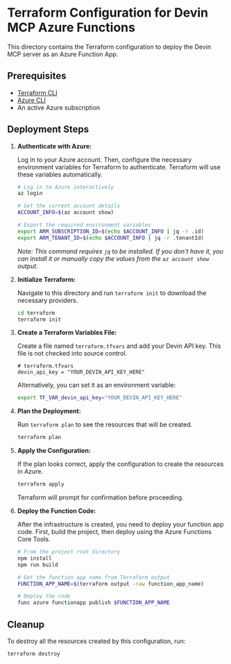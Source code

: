 # Terraform Configuration for Devin MCP Azure Functions

This directory contains the Terraform configuration to deploy the Devin MCP server as an Azure Function App.

## Prerequisites

- [Terraform CLI](https://learn.hashicorp.com/tutorials/terraform/install-cli)
- [Azure CLI](https://docs.microsoft.com/en-us/cli/azure/install-azure-cli)
- An active Azure subscription

## Deployment Steps

1.  **Authenticate with Azure:**

    Log in to your Azure account. Then, configure the necessary environment variables for Terraform to authenticate. Terraform will use these variables automatically.

    ```bash
    # Log in to Azure interactively
    az login

    # Get the current account details
    ACCOUNT_INFO=$(az account show)

    # Export the required environment variables
    export ARM_SUBSCRIPTION_ID=$(echo $ACCOUNT_INFO | jq -r .id)
    export ARM_TENANT_ID=$(echo $ACCOUNT_INFO | jq -r .tenantId)
    ```

    *Note: This command requires `jq` to be installed. If you don't have it, you can install it or manually copy the values from the `az account show` output.*

2.  **Initialize Terraform:**

    Navigate to this directory and run `terraform init` to download the necessary providers.

    ```bash
    cd terraform
    terraform init
    ```

3.  **Create a Terraform Variables File:**

    Create a file named `terraform.tfvars` and add your Devin API key. This file is not checked into source control.

    ```hcl
    # terraform.tfvars
    devin_api_key = "YOUR_DEVIN_API_KEY_HERE"
    ```

    Alternatively, you can set it as an environment variable:

    ```bash
    export TF_VAR_devin_api_key="YOUR_DEVIN_API_KEY_HERE"
    ```

4.  **Plan the Deployment:**

    Run `terraform plan` to see the resources that will be created.

    ```bash
    terraform plan
    ```

5.  **Apply the Configuration:**

    If the plan looks correct, apply the configuration to create the resources in Azure.

    ```bash
    terraform apply
    ```

    Terraform will prompt for confirmation before proceeding.

6.  **Deploy the Function Code:**

    After the infrastructure is created, you need to deploy your function app code. First, build the project, then deploy using the Azure Functions Core Tools.

    ```bash
    # From the project root directory
    npm install
    npm run build

    # Get the function app name from Terraform output
    FUNCTION_APP_NAME=$(terraform output -raw function_app_name)

    # Deploy the code
    func azure functionapp publish $FUNCTION_APP_NAME
    ```

## Cleanup

To destroy all the resources created by this configuration, run:

```bash
terraform destroy
```
